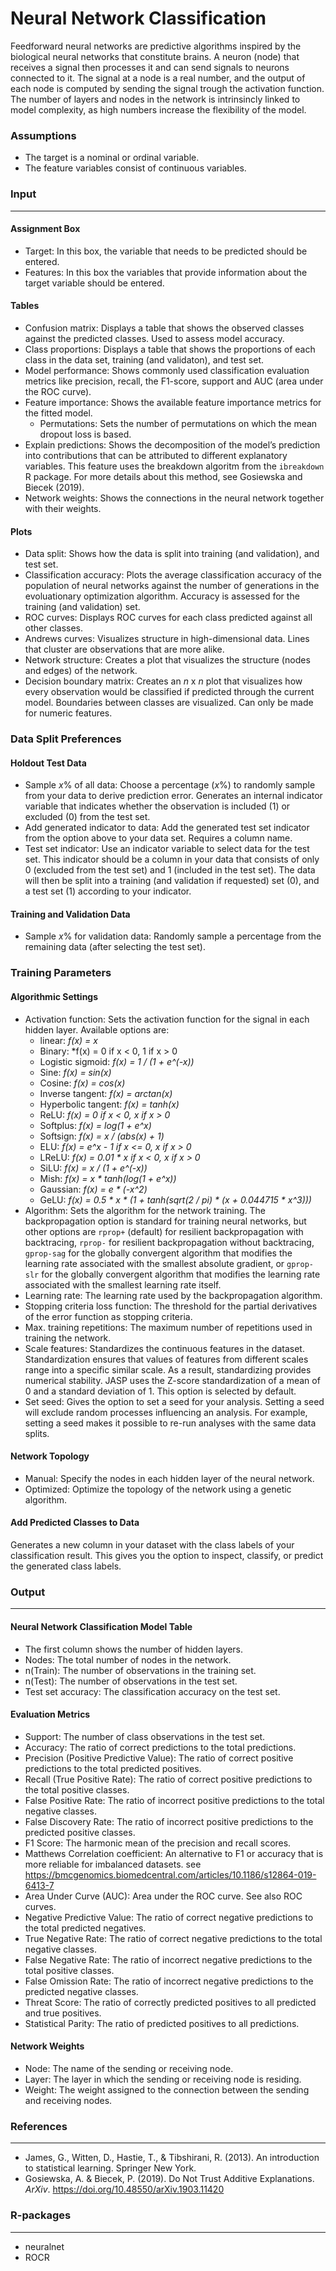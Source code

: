 Neural Network Classification
===

Feedforward neural networks are predictive algorithms inspired by the biological neural networks that constitute brains. A neuron (node) that receives a signal then processes it and can send signals to neurons connected to it. The signal at a node is a real number, and the output of each node is computed by sending the signal trough the activation function. The number of layers and nodes in the network is intrinsincly linked to model complexity, as high numbers increase the flexibility of the model.

### Assumptions
- The target is a nominal or ordinal variable. 
- The feature variables consist of continuous variables.

### Input 
-------
#### Assignment Box 
- Target: In this box, the variable that needs to be predicted should be entered. 
- Features: In this box the variables that provide information about the target variable should be entered. 

#### Tables  
- Confusion matrix: Displays a table that shows the observed classes against the predicted classes. Used to assess model accuracy.
- Class proportions: Displays a table that shows the proportions of each class in the data set, training (and validaton), and test set.
- Model performance: Shows commonly used classification evaluation metrics like precision, recall, the F1-score, support and AUC (area under the ROC curve).
- Feature importance: Shows the available feature importance metrics for the fitted model.
  - Permutations: Sets the number of permutations on which the mean dropout loss is based.
- Explain predictions: Shows the decomposition of the model’s prediction into contributions that can be attributed to different explanatory variables. This feature uses the breakdown algoritm from the `ibreakdown` R package. For more details about this method, see Gosiewska and Biecek (2019).
- Network weights: Shows the connections in the neural network together with their weights.

#### Plots
- Data split: Shows how the data is split into training (and validation), and test set.
- Classification accuracy: Plots the average classification accuracy of the population of neural networks against the number of generations in the evoluationary optimization algorithm. Accuracy is assessed for the training (and validation) set.
- ROC curves: Displays ROC curves for each class predicted against all other classes.
- Andrews curves: Visualizes structure in high-dimensional data. Lines that cluster are observations that are more alike.
- Network structure: Creates a plot that visualizes the structure (nodes and edges) of the network.
- Decision boundary matrix: Creates an *n* x *n* plot that visualizes how every observation would be classified if predicted through the current model. Boundaries between classes are visualized. Can only be made for numeric features.

### Data Split Preferences
#### Holdout Test Data
- Sample *x*% of all data: Choose a percentage (*x*%) to randomly sample from your data to derive prediction error. Generates an internal indicator variable that indicates whether the observation is included (1) or excluded (0) from the test set.
- Add generated indicator to data: Add the generated test set indicator from the option above to your data set. Requires a column name.
- Test set indicator: Use an indicator variable to select data for the test set. This indicator should be a column in your data that consists of only 0 (excluded from the test set) and 1 (included in the test set). The data will then be split into a training (and validation if requested) set (0), and a test set (1) according to your indicator.

#### Training and Validation Data
- Sample *x*% for validation data: Randomly sample a percentage from the remaining data (after selecting the test set).

### Training Parameters 
#### Algorithmic Settings
- Activation function: Sets the activation function for the signal in each hidden layer. Available options are:
  - linear: *f(x) = x*
  - Binary: *f(x) = 0 if x < 0, 1 if x > 0
  - Logistic sigmoid: *f(x) = 1 / (1 + e^(-x))*
  - Sine: *f(x) = sin(x)*
  - Cosine: *f(x) = cos(x)*
  - Inverse tangent: *f(x) = arctan(x)*
  - Hyperbolic tangent: *f(x) = tanh(x)*
  - ReLU: *f(x) =  0 if x < 0, x if x > 0*
  - Softplus: *f(x) = log(1 + e^x)*
  - Softsign: *f(x) = x / (abs(x) + 1)*
  - ELU: *f(x) = e^x - 1 if x <= 0, x if x > 0*
  - LReLU: *f(x) = 0.01 * x if x < 0, x if x > 0*
  - SiLU: *f(x) = x / (1 + e^(-x))*
  - Mish: *f(x) = x * tanh(log(1 + e^x))*
  - Gaussian: *f(x) = e * (-x^2)*
  - GeLU: *f(x) = 0.5 * x * (1 + tanh(sqrt(2 / pi) * (x + 0.044715 * x^3)))*
- Algorithm: Sets the algorithm for the network training. The backpropagation option is standard for training neural networks, but other options are `rprop+` (default) for resilient backpropagation with backtracing, `rprop-` for resilient backpropagation without backtracing, `gprop-sag` for the globally convergent algorithm that modifies the learning rate associated with the smallest absolute gradient, or `gprop-slr` for the globally convergent algorithm that modifies the learning rate associated with the smallest learning rate itself.
- Learning rate: The learning rate used by the backpropagation algorithm.
- Stopping criteria loss function: The threshold for the partial derivatives of the error function as stopping criteria.
- Max. training repetitions: The maximum number of repetitions used in training the network.
- Scale features: Standardizes the continuous features in the dataset. Standardization ensures that values of features from different scales range into a specific similar scale. As a result, standardizing provides numerical stability. JASP uses the Z-score standardization of a mean of 0 and a standard deviation of 1. This option is selected by default.
- Set seed: Gives the option to set a seed for your analysis. Setting a seed will exclude random processes influencing an analysis. For example, setting a seed makes it possible to re-run analyses with the same data splits.

#### Network Topology
- Manual: Specify the nodes in each hidden layer of the neural network.
- Optimized: Optimize the topology of the network using a genetic algorithm.

#### Add Predicted Classes to Data
Generates a new column in your dataset with the class labels of your classification result. This gives you the option to inspect, classify, or predict the generated class labels.

### Output
-------

#### Neural Network Classification Model Table
- The first column shows the number of hidden layers.
- Nodes: The total number of nodes in the network.
- n(Train): The number of observations in the training set.
- n(Test): The number of observations in the test set.
- Test set accuracy: The classification accuracy on the test set.

#### Evaluation Metrics
- Support: The number of class observations in the test set.
- Accuracy: The ratio of correct predictions to the total predictions.
- Precision (Positive Predictive Value): The ratio of correct positive predictions to the total predicted positives.
- Recall (True Positive Rate): The ratio of correct positive predictions to the total positive classes.
- False Positive Rate: The ratio of incorrect positive predictions to the total negative classes.
- False Discovery Rate: The ratio of incorrect positive predictions to the predicted positive classes.
- F1 Score: The harmonic mean of the precision and recall scores.
- Matthews Correlation coefficient: An alternative to F1 or accuracy that is more reliable for imbalanced datasets.
	see https://bmcgenomics.biomedcentral.com/articles/10.1186/s12864-019-6413-7
- Area Under Curve (AUC): Area under the ROC curve. See also ROC curves.
- Negative Predictive Value: The ratio of correct negative predictions to the total predicted negatives.
- True Negative Rate: The ratio of correct negative predictions to the total negative classes.
- False Negative Rate: The ratio of incorrect negative predictions to the total positive classes.
- False Omission Rate: The ratio of incorrect negative predictions to the predicted negative classes.
- Threat Score: The ratio of correctly predicted positives to all predicted and true positives.
- Statistical Parity: The ratio of predicted positives to all predictions.

#### Network Weights
- Node: The name of the sending or receiving node.
- Layer: The layer in which the sending or receiving node is residing.
- Weight: The weight assigned to the connection between the sending and receiving nodes.

### References
-------
- James, G., Witten, D., Hastie, T., & Tibshirani, R. (2013). An introduction to statistical learning. Springer New York.
- Gosiewska, A. & Biecek, P. (2019). Do Not Trust Additive Explanations. <i>ArXiv</i>. https://doi.org/10.48550/arXiv.1903.11420

### R-packages 
---
- neuralnet
- ROCR
